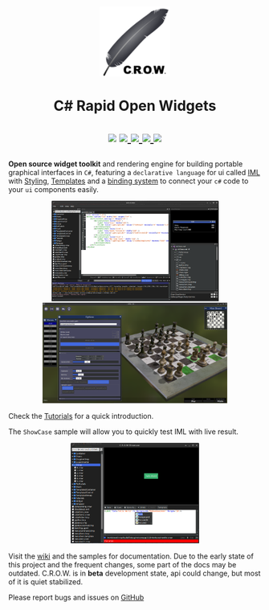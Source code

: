 <h1 align="center">
  <br>
  <a href="http://www.amitmerchant.com/electron-markdownify">
    <img src="https://github.com/jpbruyere/Crow/blob/master/Images/crow.png" alt="C.R.O.W." width="140">
  </a>
  <br>
    <br>
  C# Rapid Open Widgets
  <br>
<p align="center">
  <a href="https://www.nuget.org/packages/Crow"><img src="https://buildstats.info/nuget/Crow"></a>
  <a href="https://travis-ci.org/jpbruyere/Crow">
      <img src="https://img.shields.io/travis/jpbruyere/Crow.svg?&logo=travis&logoColor=white">
  </a>
  <a href="https://ci.appveyor.com/project/jpbruyere/Crow">
	<img src="https://img.shields.io/appveyor/ci/jpbruyere/Crow?logo=appveyor&logoColor=lightgrey">
  </a>
  <a href="https://www.paypal.me/GrandTetraSoftware">
    <img src="https://img.shields.io/badge/Donate-PayPal-green.svg">
  </a>
  <a href="https://gitter.im/CSharpRapidOpenWidgets?utm_source=badge&utm_medium=badge&utm_campaign=pr-badge&utm_content=badge">
    <img src="https://badges.gitter.im/CSharpRapidOpenWidgets.svg">
  </a>
</p>
</h1>

**Open source widget toolkit** and rendering engine for building portable graphical interfaces in `C#`, featuring a `declarative language` for ui called [IML](https://github.com/jpbruyere/Crow/wiki/using-iml) with [Styling](https://github.com/jpbruyere/Crow/wiki/Styling), [Templates](https://github.com/jpbruyere/Crow/wiki/Templates) and a [binding system](https://github.com/jpbruyere/Crow/wiki/first-binding) to connect your `c#` code to your `ui` components easily.

<p align="center">
  <a href="https://github.com/jpbruyere/Crow/blob/master/Images/crowEdit.png">
	<kbd><img src="https://github.com/jpbruyere/Crow/blob/master/Images/crowEdit.png" height="200"></kbd>
  </a>
  <a href="https://github.com/jpbruyere/Crow/blob/master/Images/chess.png">
	<kbd><img src="https://github.com/jpbruyere/Crow/blob/master/Images/chess.png" height="200"></kbd>
  </a>
</p>

Check the [Tutorials](https://github.com/jpbruyere/Crow/wiki/Tutorials) for a quick introduction.

The `ShowCase` sample will allow you to quickly test IML with live result.

<p align="center">
  <a href="https://github.com/jpbruyere/Crow/blob/master/Images/showCase2.png">
	<kbd><img src="https://github.com/jpbruyere/Crow/blob/master/Images/showCase2.png" height="200"></kbd>
  </a>
</p>

Visit the [wiki](https://github.com/jpbruyere/Crow/wiki) and the samples for documentation. Due to the early state of this project and the frequent changes, some part of the docs may be outdated. C.R.O.W. is in **beta** development state, api could change, but most of it is quiet stabilized.

Please report bugs and issues on [GitHub](https://github.com/jpbruyere/Crow/issues)

